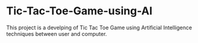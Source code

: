 # Tic-Tac-Toe-Game-using-AI

This project is a develping of Tic Tac Toe Game using Artificial Intelligence techniques between user and computer. 
